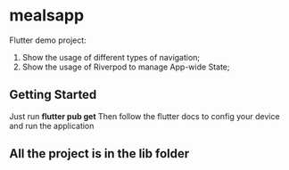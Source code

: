 # mealsapp

Flutter demo project:

1. Show the usage of different types of navigation;
2. Show the usage of Riverpod to manage App-wide State;

## Getting Started

Just run **flutter pub get**
Then follow the flutter docs to config your device and run the application

## All the project is in the lib folder
